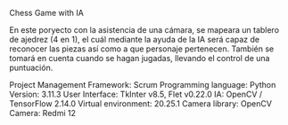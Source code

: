 Chess Game with IA

En este poryecto con la asistencia de una cámara, se mapeara un tablero de ajedrez (4 en 1), el cuál mediante la ayuda de la IA será capaz de reconocer las piezas así como a que personaje pertenecen.
También se tomará en cuenta cuando se hagan jugadas, llevando el control de una puntuación.

Project Management Framework: Scrum
Programming language: Python
Version: 3.11.3
User Interface: TkInter v8.5, Flet v0.22.0
IA: OpenCV / TensorFlow 2.14.0
Virtual environment: 20.25.1
Camera library: OpenCV
Camera: Redmi 12
